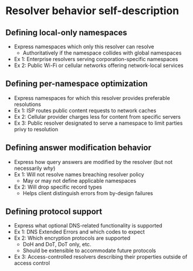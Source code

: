 # Resolver behavior self-description

## Defining local-only namespaces
* Express namespaces which only this resolver can resolve
    * Authoritatively if the namespace collides with global namespaces
* Ex 1: Enterprise resolvers serving corporation-specific namespaces
* Ex 2: Public Wi-Fi or cellular networks offering network-local services

## Defining per-namespace optimization
* Express namespaces for which this resolver provides preferable resolutions
* Ex 1: ISP routes public content requests to network caches
* Ex 2: Cellular provider charges less for content from specific servers
* Ex 3: Public resolver designated to serve a namespace to limit parties privy to resolution

## Defining answer modification behavior
* Express how query answers are modified by the resolver (but not necessarily _why_)
* Ex 1: Will not resolve names breaching resolver policy 
    * May or may not define applicable namespaces
* Ex 2: Will drop specific record types
    * Helps client distinguish errors from by-design failures

## Defining protocol support
* Express what optional DNS-related functionality is supported 
* Ex 1: DNS Extended Errors and which codes to expect
* Ex 2: Which encryption protocols are supported
    * DoH and DoT, DoT only, etc.
    * Should be extensible to accommodate future protocols
* Ex 3: Access-controlled resolvers describing their properties outside of access control
